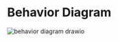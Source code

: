 # Behavior Diagram
![behavior diagram drawio](https://user-images.githubusercontent.com/94223235/143049197-587fd6b9-dc27-4da3-a536-fc818a163f5d.png)
